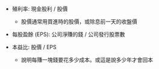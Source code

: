 
- 殖利率: 現金股利 / 股價
  - 股價通常用買進時的股價，或除息前一天的收盤價

- 每股盈餘 (EPS): 公司淨賺的錢 / 公司發行股票數

- 本益比: 股價 / EPS
  - 說明每賺一塊錢要花多少成本。或這是說多少年才會回本